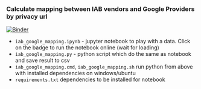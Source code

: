 ### Calculate mapping between IAB vendors and Google Providers by privacy url

[![Binder](https://mybinder.org/badge_logo.svg)](https://mybinder.org/v2/gh/vstatkevich/iab_google/master?filepath=iab_google_mapping.ipynb)


* `iab_google_mapping.ipynb` - jupyter notebook to play with a data. Click on the badge to run the notebook online (wait for loading)
* `iab_google_mapping.py` - python script which do the same as notebook and save result to csv
* `iab_google_mapping.cmd`, `iab_google_mapping.sh` run python from above with installed dependencies on windows/ubuntu
* `requirements.txt` dependencies to be installed for notebook